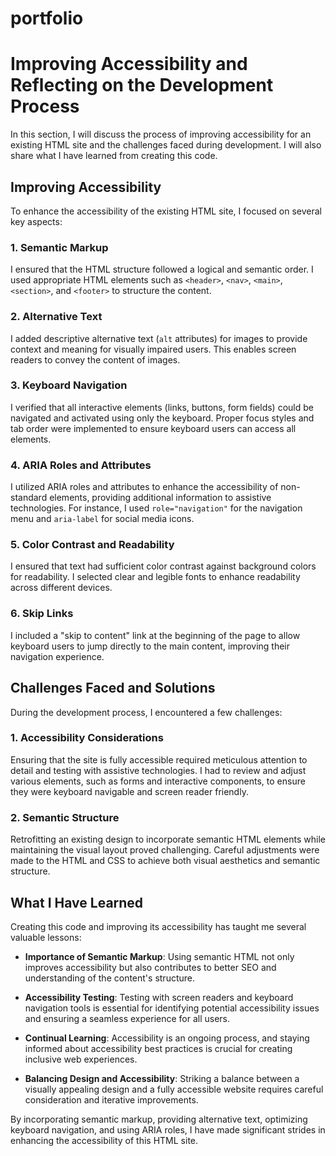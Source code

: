 # portfolio
# Improving Accessibility and Reflecting on the Development Process

In this section, I will discuss the process of improving accessibility for an existing HTML site and the challenges faced during development. I will also share what I have learned from creating this code.

## **Improving Accessibility**

To enhance the accessibility of the existing HTML site, I focused on several key aspects:

### **1. Semantic Markup**

I ensured that the HTML structure followed a logical and semantic order. I used appropriate HTML elements such as `<header>`, `<nav>`, `<main>`, `<section>`, and `<footer>` to structure the content.

### **2. Alternative Text**

I added descriptive alternative text (`alt` attributes) for images to provide context and meaning for visually impaired users. This enables screen readers to convey the content of images.

### **3. Keyboard Navigation**

I verified that all interactive elements (links, buttons, form fields) could be navigated and activated using only the keyboard. Proper focus styles and tab order were implemented to ensure keyboard users can access all elements.

### **4. ARIA Roles and Attributes**

I utilized ARIA roles and attributes to enhance the accessibility of non-standard elements, providing additional information to assistive technologies. For instance, I used `role="navigation"` for the navigation menu and `aria-label` for social media icons.

### **5. Color Contrast and Readability**

I ensured that text had sufficient color contrast against background colors for readability. I selected clear and legible fonts to enhance readability across different devices.

### **6. Skip Links**

I included a "skip to content" link at the beginning of the page to allow keyboard users to jump directly to the main content, improving their navigation experience.

## **Challenges Faced and Solutions**

During the development process, I encountered a few challenges:

### **1. Accessibility Considerations**

Ensuring that the site is fully accessible required meticulous attention to detail and testing with assistive technologies. I had to review and adjust various elements, such as forms and interactive components, to ensure they were keyboard navigable and screen reader friendly.

### **2. Semantic Structure**

Retrofitting an existing design to incorporate semantic HTML elements while maintaining the visual layout proved challenging. Careful adjustments were made to the HTML and CSS to achieve both visual aesthetics and semantic structure.

## **What I Have Learned**

Creating this code and improving its accessibility has taught me several valuable lessons:

- **Importance of Semantic Markup**: Using semantic HTML not only improves accessibility but also contributes to better SEO and understanding of the content's structure.

- **Accessibility Testing**: Testing with screen readers and keyboard navigation tools is essential for identifying potential accessibility issues and ensuring a seamless experience for all users.

- **Continual Learning**: Accessibility is an ongoing process, and staying informed about accessibility best practices is crucial for creating inclusive web experiences.

- **Balancing Design and Accessibility**: Striking a balance between a visually appealing design and a fully accessible website requires careful consideration and iterative improvements.

By incorporating semantic markup, providing alternative text, optimizing keyboard navigation, and using ARIA roles, I have made significant strides in enhancing the accessibility of this HTML site.
